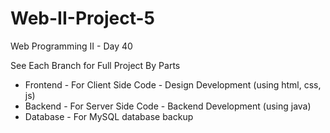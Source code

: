 # Web-II-Project-5

Web Programming II - Day 40 


See Each Branch for Full Project By Parts

* Frontend - For Client Side Code - Design Development (using html, css, js)
* Backend - For Server Side Code - Backend Development (using java)
* Database - For MySQL database backup
